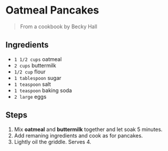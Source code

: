 # Oatmeal Pancakes

> From a cookbook by Becky Hall

## Ingredients

- `1 1/2 cups` oatmeal
- `2 cups` buttermilk
- `1/2 cup` flour
- `1 tablespoon` sugar
- `1 teaspoon` salt
- `1 teaspoon` baking soda
- `2 large` eggs

## Steps

1. Mix **oatmeal** and **buttermilk** together and let soak 5 minutes. 
2. Add remaning ingredients and cook as for pancakes.
3. Lightly oil the griddle. Serves 4.